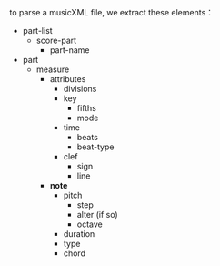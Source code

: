 
to parse a musicXML file, we extract these elements：


* part-list 
	* score-part
		* part-name
* part
	* measure
		* attributes 
			* divisions
			* key
				* fifths
				* mode
			* time
				* beats
				* beat-type
			* clef
				* sign
				* line
		* **note**
			* pitch
				* step
				* alter   (if so)
				* octave
			* duration
			* type
			* chord